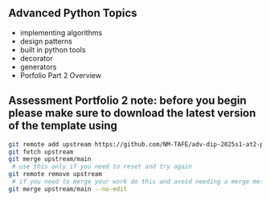 ## Advanced Python Topics

- implementing algorithms
- design patterns
- built in python tools
- decorator
- generators
- Porfolio Part 2 Overview

## Assessment Portfolio 2 note: before you begin please make sure to download the latest version of the template using

```bash
git remote add upstream https://github.com/NM-TAFE/adv-dip-2025s1-at2-portfolio-por-part-2-pin-adv-dip-assessment-ipos-portfolio-2.git
git fetch upstream
git merge upstream/main
 # use this only if you need to reset and try again
git remote remove upstream
 # if you need to merge your work do this and avoid needing a merge message
git merge upstream/main --no-edit

```
